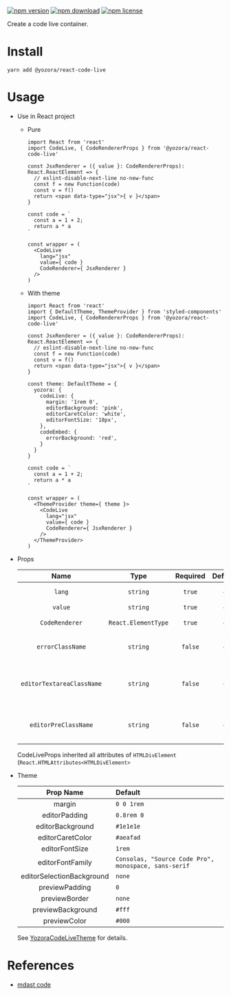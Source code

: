 [![npm version](https://img.shields.io/npm/v/@yozora/react-code-live.svg)](https://www.npmjs.com/package/@yozora/react-code-live)
[![npm download](https://img.shields.io/npm/dm/@yozora/react-code-live.svg)](https://www.npmjs.com/package/@yozora/react-code-live)
[![npm license](https://img.shields.io/npm/l/@yozora/react-code-live.svg)](https://www.npmjs.com/package/@yozora/react-code-live)


Create a code live container.


# Install

  ```shell
  yarn add @yozora/react-code-live
  ```

# Usage
  * Use in React project

    - Pure

      ```tsx
      import React from 'react'
      import CodeLive, { CodeRendererProps } from '@yozora/react-code-live'

      const JsxRenderer = ({ value }: CodeRendererProps): React.ReactElement => {
        // eslint-disable-next-line no-new-func
        const f = new Function(code)
        const v = f()
        return <span data-type="jsx">{ v }</span>
      }

      const code = `
        const a = 1 + 2;
        return a * a
      `

      const wrapper = (
        <CodeLive
          lang="jsx"
          value={ code }
          CodeRenderer={ JsxRenderer }
        />
      )
      ```

    - With theme

      ```tsx
      import React from 'react'
      import { DefaultTheme, ThemeProvider } from 'styled-components'
      import CodeLive, { CodeRendererProps } from '@yozora/react-code-live'

      const JsxRenderer = ({ value }: CodeRendererProps): React.ReactElement => {
        // eslint-disable-next-line no-new-func
        const f = new Function(code)
        const v = f()
        return <span data-type="jsx">{ v }</span>
      }

      const theme: DefaultTheme = {
        yozora: {
          codeLive: {
            margin: '1rem 0',
            editorBackground: 'pink',
            editorCaretColor: 'white',
            editorFontSize: '18px',
          },
          codeEmbed: {
            errorBackground: 'red',
          }
        }
      }

      const code = `
        const a = 1 + 2;
        return a * a
      `

      const wrapper = (
        <ThemeProvider theme={ theme }>
          <CodeLive
            lang="jsx"
            value={ code }
            CodeRenderer={ JsxRenderer }
          />
        </ThemeProvider>
      )
      ```

  * Props

     Name                       | Type                | Required  | Default | Description
    :--------------------------:|:-------------------:|:---------:|:-------:|:-------------
     `lang`                     | `string`            | `true`    | -       | Code language
     `value`                    | `string`            | `true`    | -       | Code content
     `CodeRenderer`             | `React.ElementType` | `true`    | -       | Code renderer
     `errorClassName`           | `string`            | `false`   | -       | CSS class name for CodeLiveError
     `editorTextareaClassName`  | `string`            | `false`   | -       | CSS class name for the editor's textarea element
     `editorPreClassName`       | `string`            | `false`   | -       | CSS class name for the editor's pre element

    CodeLiveProps inherited all attributes of `HTMLDivElement` (`React.HTMLAttributes<HTMLDivElement>`

  * Theme

     Prop Name                  | Default
    :--------------------------:|:----------------------------------------------------
     margin                     | `0 0 1rem`
     editorPadding              | `0.8rem 0`
     editorBackground           | `#1e1e1e`
     editorCaretColor           | `#aeafad`
     editorFontSize             | `1rem`
     editorFontFamily           | `Consolas, "Source Code Pro", monospace, sans-serif`
     editorSelectionBackground  | `none`
     previewPadding             | `0`
     previewBorder              | `none`
     previewBackground          | `#fff`
     previewColor               | `#000`

    See [YozoraCodeLiveTheme][] for details.


# References

  - [mdast code][]


[mdast code]: https://github.com/syntax-tree/mdast#code
[YozoraCodeLiveTheme]: https://github.com/guanghechen/yozora-react/blob/master/packages/code-live/src/theme.ts
